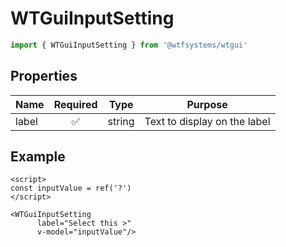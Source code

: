 # WTGuiInputSetting

```ts
import { WTGuiInputSetting } from '@wtfsystems/wtgui'
```

## Properties

| Name  | Required           | Type   | Purpose                      |
|-------|:------------------:|--------|------------------------------|
| label | :white_check_mark: | string | Text to display on the label |

## Example
```vue{2,7}
<script>
const inputValue = ref('?')
</script>

<WTGuiInputSetting
      label="Select this >"
      v-model="inputValue"/>
```
